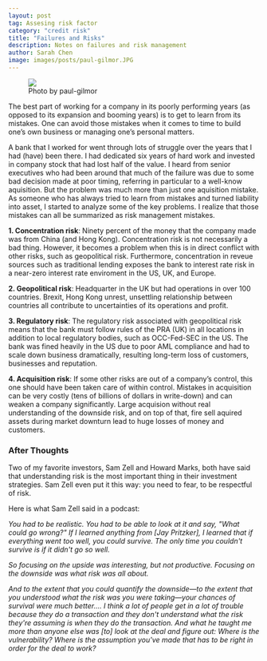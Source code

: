 ```yaml
---
layout: post
tag: Assesing risk factor
category: "credit risk"
title: "Failures and Risks"
description: Notes on failures and risk management
author: Sarah Chen
image: images/posts/paul-gilmor.JPG
---
```


<figure> 
   <img src="{{"/images/posts/paul-gilmor.JPG"| relative_url}}"> 
   <figcaption>Photo by paul-gilmor</figcaption>
</figure> 

The best part of working for a company in its poorly performing years (as opposed to its expansion and booming years) is to get to learn from its mistakes.  One can avoid those mistakes when it comes to time to build one’s own business or managing one’s personal matters. 

A bank that I worked for went through lots of struggle over the years that I had (have) been there.  I had dedicated six years of hard work and invested in company stock that had lost half of the value.  I heard from senior executives who had been around that much of the failure was due to some bad decision made at poor timing, referring in particular to a well-know aquisition.  But the problem was much more than just one aquisition mistake.  As someone who has always tried to learn from mistakes and turned liability into asset, I started to analyze some of the key problems.  I realize that those mistakes can all be summarized as risk management mistakes.  

**1.	Concentration risk**:  Ninety percent of the money that the company made was from China (and Hong Kong).   Concentration risk is not necessarily a bad thing.   However, it becomes a problem when this is in direct conflict with other risks, such as geopolitical risk.  Furthermore, concentration in reveue sources such as traditional lending exposes the bank to interest rate risk in a near-zero interest rate enviroment in the US, UK, and Europe. 

**2.	Geopolitical risk**:  Headquarter in the UK but had operations in over 100 countries.  Brexit, Hong Kong unrest, unsettling relationship between countries all contribute to uncertainties of its operations and profit. 

**3.	Regulatory risk**:  The regulatory risk associated with geopolitical risk means that the bank must follow rules of the PRA (UK) in all locations in addition to local regulatory bodies, such as OCC-Fed-SEC in the US.   The bank was fined heavily in the US due to poor AML compliance and had to scale down business dramatically, resulting long-term loss of customers, businesses and reputation.   

**4.	Acquisition risk**: If some other risks are out of a company’s control, this one should have been taken care of within control.  Mistakes in acquisition can be very costly (tens of billions of dollars in write-down) and can weaken a company significantly.  Large acquision without real understanding of the downside risk, and on top of that, fire sell aquired assets during market downturn lead to huge losses of money and customers.

### After Thoughts

Two of my favorite investors, Sam Zell and Howard Marks, both have said that understanding risk is the most important thing in their investment strategies.  Sam Zell even put it this way: you need to fear, to be respectful of risk. 

Here is what Sam Zell said in a podcast:

 *You had to be realistic. You had to be able to look at it and say, "What could go wrong?" If I learned anything from [Jay Pritzker], I learned that if everything went too well, you could survive. The only time you couldn't survive is if it didn't go so well.*

 *So focusing on the upside was interesting, but not productive. Focusing on the downside was what risk was all about.*

 *And to the extent that you could quantify the downside—to the extent that you understood what the risk was you were taking—your chances of  survival were much better.... I think a lot of people get in a lot of trouble because they do a transaction and they don't understand what the  risk they're assuming is when they do the transaction. And what he taught me more than anyone else was [to] look at the deal and figure out:  Where is the vulnerability? Where is the assumption you've made that has to be right in order for the deal to work?*